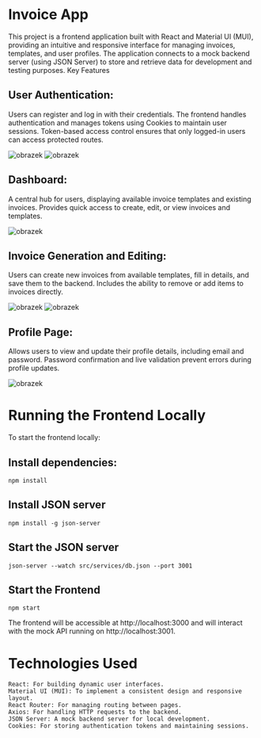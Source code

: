 # Invoice App

This project is a frontend application built with React and Material UI (MUI), providing an intuitive and responsive interface for managing invoices, templates, and user profiles. The application connects to a mock backend server (using JSON Server) to store and retrieve data for development and testing purposes.
Key Features

   ## User Authentication:
  Users can register and log in with their credentials.
  The frontend handles authentication and manages tokens using Cookies to maintain user sessions.
  Token-based access control ensures that only logged-in users can access protected routes.
  
  ![obrazek](https://github.com/user-attachments/assets/bbec6205-3195-453c-aba6-7d47b0c910a3)
  ![obrazek](https://github.com/user-attachments/assets/11ffb550-013f-4201-b751-7df904b3eb89)

   ## Dashboard:
  A central hub for users, displaying available invoice templates and existing invoices.
  Provides quick access to create, edit, or view invoices and templates.
  
  ![obrazek](https://github.com/user-attachments/assets/49fed290-8e99-4448-b7b2-d0d8087bf3f5)

   ## Invoice Generation and Editing:
  Users can create new invoices from available templates, fill in details, and save them to the backend.
  Includes the ability to remove or add items to invoices directly.
  
  ![obrazek](https://github.com/user-attachments/assets/25816666-c78f-470f-bd15-1c21a8121ef7)
  ![obrazek](https://github.com/user-attachments/assets/b261811b-2079-4ea8-b6e5-b11668fefa06)

   ## Profile Page:
  Allows users to view and update their profile details, including email and password.
  Password confirmation and live validation prevent errors during profile updates.
  
  ![obrazek](https://github.com/user-attachments/assets/e690f62b-dee9-4b72-944e-cf2e394bb628)

# Running the Frontend Locally

To start the frontend locally:

   ## Install dependencies:
    npm install
   ## Install JSON server
    npm install -g json-server
   ## Start the JSON server
    json-server --watch src/services/db.json --port 3001
   ## Start the Frontend
    npm start

The frontend will be accessible at http://localhost:3000 and will interact with the mock API running on http://localhost:3001.

# Technologies Used
```
React: For building dynamic user interfaces.
Material UI (MUI): To implement a consistent design and responsive layout.
React Router: For managing routing between pages.
Axios: For handling HTTP requests to the backend.
JSON Server: A mock backend server for local development.
Cookies: For storing authentication tokens and maintaining sessions.
```
